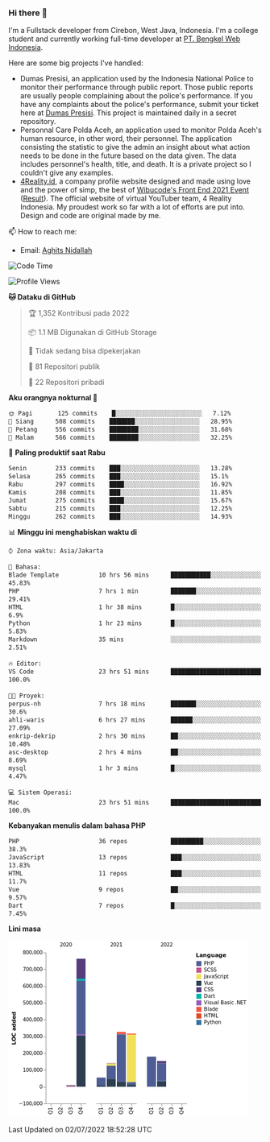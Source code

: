 ### Hi there 👋
I'm a Fullstack developer from Cirebon, West Java, Indonesia. I'm a college student and currently working full-time developer at [PT. Bengkel Web Indonesia](https://github.com/PT-Bengkel-Web-Indonesia).

Here are some big projects I've handled:
- Dumas Presisi, an application used by the Indonesia National Police to monitor their performance through public report. Those public reports are usually people complaining about the police's performance. If you have any complaints about the police's performance, submit your ticket here at [Dumas Presisi](https://dumaspresisi.polri.go.id/dumaspro). This project is maintained daily in a secret repository.
- Personnal Care Polda Aceh, an application used to monitor Polda Aceh's human resource, in other word, their personnel. The application consisting the statistic to give the admin an insight about what action needs to be done in the future based on the data given. The data includes personnel's health, title, and death. It is a private project so I couldn't give any examples.
- [4Reality.id](https://4reality.id), a company profile website designed and made using love and the power of simp, the best of [Wibucode's Front End 2021 Event](https://github.com/wibucode02/submision-event-frontend-2021) ([Result](https://github.com/wibucode02/top-5-pemenang-event-front-end-wibucode-2021)). The official website of virtual YouTuber team, 4 Reality Indonesia. My proudest work so far with a lot of efforts are put into. Design and code are original made by me.

📫 How to reach me:
- Email: [Aghits Nidallah](mailto:yourlovelydev@gmail.com)

<!--START_SECTION:waka-->
![Code Time](http://img.shields.io/badge/Code%20Time-0%20secs-blue)

![Profile Views](http://img.shields.io/badge/Profil%20dilihat-1-blue)

**🐱 Dataku di GitHub** 

> 🏆 1,352 Kontribusi pada 2022
 > 
> 📦 1.1 MB Digunakan di GitHub Storage 
 > 
> 🚫 Tidak sedang bisa dipekerjakan
 > 
> 📜 81 Repositori publik 
 > 
> 🔑 22 Repositori pribadi  
 > 
**Aku orangnya nokturnal 🦉** 

```text
🌞 Pagi       125 commits    █░░░░░░░░░░░░░░░░░░░░░░░░   7.12% 
🌆 Siang      508 commits    ███████░░░░░░░░░░░░░░░░░░   28.95% 
🌃 Petang     556 commits    ████████░░░░░░░░░░░░░░░░░   31.68% 
🌙 Malam      566 commits    ████████░░░░░░░░░░░░░░░░░   32.25%

```
📅 **Paling produktif saat Rabu** 

```text
Senin        233 commits    ███░░░░░░░░░░░░░░░░░░░░░░   13.28% 
Selasa       265 commits    ███░░░░░░░░░░░░░░░░░░░░░░   15.1% 
Rabu         297 commits    ████░░░░░░░░░░░░░░░░░░░░░   16.92% 
Kamis        208 commits    ███░░░░░░░░░░░░░░░░░░░░░░   11.85% 
Jumat        275 commits    ████░░░░░░░░░░░░░░░░░░░░░   15.67% 
Sabtu        215 commits    ███░░░░░░░░░░░░░░░░░░░░░░   12.25% 
Minggu       262 commits    ███░░░░░░░░░░░░░░░░░░░░░░   14.93%

```


📊 **Minggu ini menghabiskan waktu di** 

```text
⌚︎ Zona waktu: Asia/Jakarta

💬 Bahasa: 
Blade Template           10 hrs 56 mins      ███████████░░░░░░░░░░░░░░   45.83% 
PHP                      7 hrs 1 min         ███████░░░░░░░░░░░░░░░░░░   29.41% 
HTML                     1 hr 38 mins        █░░░░░░░░░░░░░░░░░░░░░░░░   6.9% 
Python                   1 hr 23 mins        █░░░░░░░░░░░░░░░░░░░░░░░░   5.83% 
Markdown                 35 mins             ░░░░░░░░░░░░░░░░░░░░░░░░░   2.51%

🔥 Editor: 
VS Code                  23 hrs 51 mins      █████████████████████████   100.0%

🐱‍💻 Proyek: 
perpus-nh                7 hrs 18 mins       ███████░░░░░░░░░░░░░░░░░░   30.6% 
ahli-waris               6 hrs 27 mins       ██████░░░░░░░░░░░░░░░░░░░   27.09% 
enkrip-dekrip            2 hrs 30 mins       ██░░░░░░░░░░░░░░░░░░░░░░░   10.48% 
asc-desktop              2 hrs 4 mins        ██░░░░░░░░░░░░░░░░░░░░░░░   8.69% 
mysql                    1 hr 3 mins         █░░░░░░░░░░░░░░░░░░░░░░░░   4.47%

💻 Sistem Operasi: 
Mac                      23 hrs 51 mins      █████████████████████████   100.0%

```

**Kebanyakan menulis dalam bahasa PHP** 

```text
PHP                      36 repos            █████████░░░░░░░░░░░░░░░░   38.3% 
JavaScript               13 repos            ███░░░░░░░░░░░░░░░░░░░░░░   13.83% 
HTML                     11 repos            ███░░░░░░░░░░░░░░░░░░░░░░   11.7% 
Vue                      9 repos             ██░░░░░░░░░░░░░░░░░░░░░░░   9.57% 
Dart                     7 repos             █░░░░░░░░░░░░░░░░░░░░░░░░   7.45%

```


**Lini masa**

![Chart not found](https://raw.githubusercontent.com/NikarashiHatsu/NikarashiHatsu/master/charts/bar_graph.png) 


 Last Updated on 02/07/2022 18:52:28 UTC
<!--END_SECTION:waka-->
